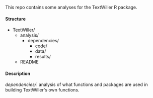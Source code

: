 This repo contains some analyses for the TextWiller R package.
#### Structure
 - TextWiller/
	 - analysis/
		 - dependencies/
			 - code/
			 - data/
			 - results/
	 - README
#### Description
*dependencies/*: analysis of what functions and packages are used in building TextWiller's own functions.
